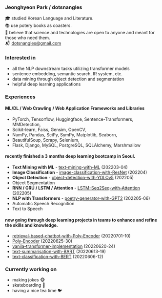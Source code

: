### Jeonghyeon Park / dotsnangles

:mortar_board: studied Korean Language and Literature.  
:books: use potery books as coasters.  
:pray: believe that science and technologies are open to anyone and meant for those who need them.  
:mailbox_with_mail: dotsnangles@gmail.com

### Interested in

- all the NLP downstream tasks utilizing transformer models
- sentence embedding, semantic search, IR system, etc.
- data mining through object detection and segmentation
- helpful deep learning applications

### Experiences

#### **ML/DL / Web Crawling / Web Application Frameworks and Libraries**  

- PyTorch, Tensorflow, Huggingface, Sentence-Transformers, MMDetection,  
- Scikit-learn, Faiss, Gensim, OpenCV,  
- NumPy, Pandas, SciPy, SymPy, Matplotlib, Seaborn,  
- BeautifulSoup, Scrapy, Selenium,  
- Flask, Django, MySQL, PostgreSQL, SQLAlchemy, Marshmallow

#### recently finished a 3 months deep learning bootcamp in Seoul.

- **Text Mining with ML** - [text-mining-with-ML](https://github.com/dotsnangles/text-mining-with-ML) (202203-04)
- **Image Classification** - [image-classification-with-ResNet](https://github.com/dotsnangles/image-classification-with-ResNet) (202204)
- **Object Detection** - [object-detection-with-YOLOv5](https://github.com/dotsnangles/object-detection-with-YOLOv5) (202205)
- Object Segmentation
- **RNN / GRU / LSTM / Attention** - [LSTM-Seq2Seq-with-Attention](https://github.com/dotsnangles/LSTM-Seq2Seq-with-Attention) (202205)
- **NLP with Transformers** - [poetry-generator-with-GPT2](https://github.com/dotsnangles/poetry-generator-with-GPT2) (202205-06)
- Automatic Speech Recognition
- Text to Speech

#### now going through deep learning projects in teams to enhance and refine the skills and knowledge.

- [retrieval-based-chatbot-with-Poly-Encoder](https://github.com/dotsnangles/retrieval-based-chatbot-with-Poly-Encoder) (20220701-10)
- [Poly-Encoder](https://github.com/dotsnangles/Poly-Encoder) (20220625-30)
- [vanila-transformer-implementation](https://github.com/dotsnangles/vanila-transformer-implementation) (20220620-24)
- [text-summarisation-with-BART](https://github.com/dotsnangles/text-summarisation-with-BART) (20220613-19)
- [text-classification-with-BERT](https://github.com/dotsnangles/text-classification-with-BERT) (20220606-12)

### Currently working on

- making jokes :monkey_face:
- skateboarding :frog:
- having a nice tea time :bird:

<!-- <div align='right'>
    <img src="https://github-readme-stats.vercel.app/api?username=dotsnangles&theme=dark&show_icons=true" alt="HTML tutorial" style="width:px;height:135px;">
</div> -->

<!-- ![Anurag's GitHub stats](https://github-readme-stats.vercel.app/api?username=anuraghazra&theme=dark&show_icons=true) -->
